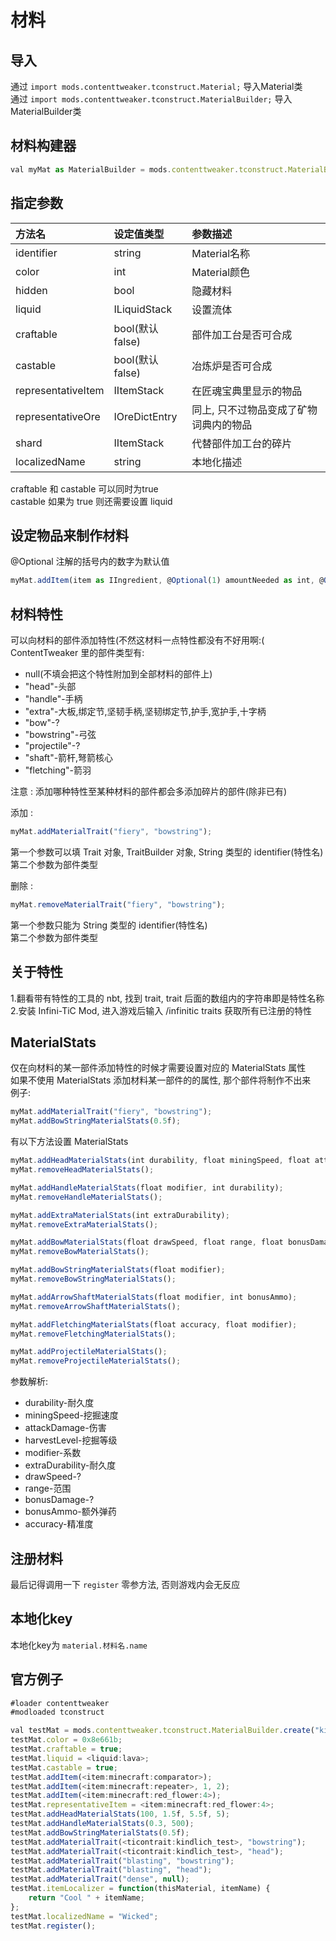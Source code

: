 # 材料  

## 导入

通过 `import mods.contenttweaker.tconstruct.Material;` 导入Material类  
通过 `import mods.contenttweaker.tconstruct.MaterialBuilder;` 导入MaterialBuilder类

## 材料构建器

```javascript
val myMat as MaterialBuilder = mods.contenttweaker.tconstruct.MaterialBuilder.create(identifier as string);
```

## 指定参数

| 方法名 | 设定值类型 | 参数描述 |
| :--- | :--- | :--- |
| identifier | string | Material名称 |
| color | int | Material颜色 |
| hidden | bool | 隐藏材料 |
| liquid | ILiquidStack | 设置流体 |
| craftable | bool(默认false) | 部件加工台是否可合成 |
| castable | bool(默认false) | 冶炼炉是否可合成 |
| representativeItem | IItemStack | 在匠魂宝典里显示的物品 |
| representativeOre | IOreDictEntry | 同上, 只不过物品变成了矿物词典内的物品 |
| shard | IItemStack | 代替部件加工台的碎片 |
| localizedName | string | 本地化描述 |  

craftable 和 castable 可以同时为true  
castable 如果为 true 则还需要设置 liquid

## 设定物品来制作材料

@Optional 注解的括号内的数字为默认值

```javascript
myMat.addItem(item as IIngredient, @Optional(1) amountNeeded as int, @Optional(144) amountMatched as int));
```  

## 材料特性

可以向材料的部件添加特性(不然这材料一点特性都没有不好用啊:(
ContentTweaker 里的部件类型有:  

* null(不填会把这个特性附加到全部材料的部件上)
* "head"\-头部
* "handle"\-手柄
* "extra"\-大板,绑定节,坚韧手柄,坚韧绑定节,护手,宽护手,十字柄
* "bow"\-?
* "bowstring"\-弓弦
* "projectile"\-?
* "shaft"\-箭杆,弩箭核心
* "fletching"\-箭羽

注意 : 添加哪种特性至某种材料的部件都会多添加碎片的部件(除非已有)

添加 : 
```javascript
myMat.addMaterialTrait("fiery", "bowstring");
```
第一个参数可以填 Trait 对象, TraitBuilder 对象, String 类型的 identifier(特性名)  
第二个参数为部件类型

删除 : 
```javascript
myMat.removeMaterialTrait("fiery", "bowstring");
```
第一个参数只能为 String 类型的 identifier(特性名)  
第二个参数为部件类型

## 关于特性

1.翻看带有特性的工具的 nbt, 找到 trait, trait 后面的数组内的字符串即是特性名称  
2.安装 Infini-TiC Mod, 进入游戏后输入 /infinitic traits 获取所有已注册的特性

## MaterialStats

仅在向材料的某一部件添加特性的时候才需要设置对应的 MaterialStats 属性  
如果不使用 MaterialStats 添加材料某一部件的的属性, 那个部件将制作不出来  
例子:
```javascript
myMat.addMaterialTrait("fiery", "bowstring");
myMat.addBowStringMaterialStats(0.5f);
```

有以下方法设置 MaterialStats

```javascript
myMat.addHeadMaterialStats(int durability, float miningSpeed, float attackDamage, int harvestLevel);
myMat.removeHeadMaterialStats();

myMat.addHandleMaterialStats(float modifier, int durability);
myMat.removeHandleMaterialStats();

myMat.addExtraMaterialStats(int extraDurability);
myMat.removeExtraMaterialStats();

myMat.addBowMaterialStats(float drawSpeed, float range, float bonusDamage);
myMat.removeBowMaterialStats();

myMat.addBowStringMaterialStats(float modifier);
myMat.removeBowStringMaterialStats();

myMat.addArrowShaftMaterialStats(float modifier, int bonusAmmo);
myMat.removeArrowShaftMaterialStats();

myMat.addFletchingMaterialStats(float accuracy, float modifier);
myMat.removeFletchingMaterialStats();

myMat.addProjectileMaterialStats();
myMat.removeProjectileMaterialStats();
```

参数解析:

* durability\-耐久度
* miningSpeed\-挖掘速度
* attackDamage\-伤害
* harvestLevel\-挖掘等级
* modifier\-系数
* extraDurability\-耐久度
* drawSpeed\-?
* range\-范围
* bonusDamage\-?
* bonusAmmo\-额外弹药
* accuracy\-精准度

## 注册材料

最后记得调用一下 `register` 零参方法, 否则游戏内会无反应  

## 本地化key

本地化key为 `material.材料名.name`

## 官方例子

```javascript
#loader contenttweaker
#modloaded tconstruct

val testMat = mods.contenttweaker.tconstruct.MaterialBuilder.create("kindlich_mat");
testMat.color = 0x8e661b;
testMat.craftable = true;
testMat.liquid = <liquid:lava>;
testMat.castable = true;
testMat.addItem(<item:minecraft:comparator>);
testMat.addItem(<item:minecraft:repeater>, 1, 2);
testMat.addItem(<item:minecraft:red_flower:4>);
testMat.representativeItem = <item:minecraft:red_flower:4>;
testMat.addHeadMaterialStats(100, 1.5f, 5.5f, 5);
testMat.addHandleMaterialStats(0.3, 500);
testMat.addBowStringMaterialStats(0.5f);
testMat.addMaterialTrait(<ticontrait:kindlich_test>, "bowstring");
testMat.addMaterialTrait(<ticontrait:kindlich_test>, "head");
testMat.addMaterialTrait("blasting", "bowstring");
testMat.addMaterialTrait("blasting", "head");
testMat.addMaterialTrait("dense", null);
testMat.itemLocalizer = function(thisMaterial, itemName) {
    return "Cool " + itemName;
};
testMat.localizedName = "Wicked";
testMat.register();
```
